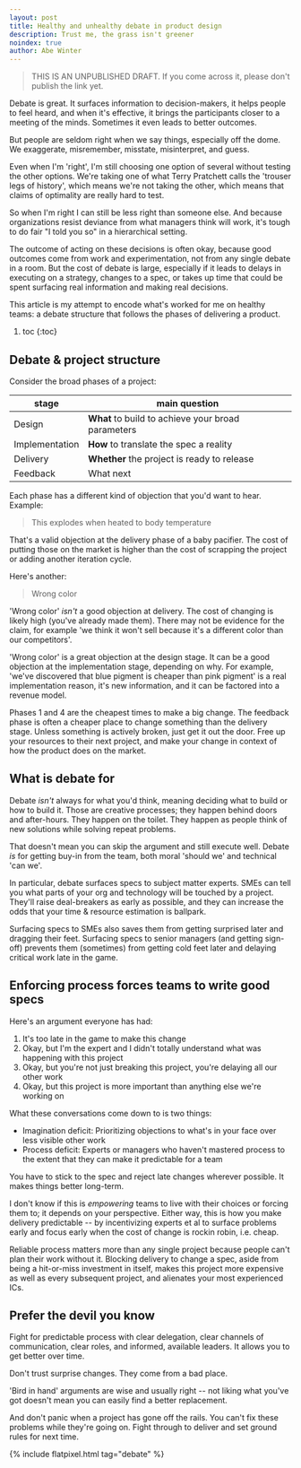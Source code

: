 ```yaml
---
layout: post
title: Healthy and unhealthy debate in product design
description: Trust me, the grass isn't greener
noindex: true
author: Abe Winter
---
```


> THIS IS AN UNPUBLISHED DRAFT. If you come across it, please don't publish the link yet.

Debate is great. It surfaces information to decision-makers, it helps people to feel heard, and when it's effective, it brings the participants closer to a meeting of the minds. Sometimes it even leads to better outcomes.

But people are seldom right when we say things, especially off the dome. We exaggerate, misremember, misstate, misinterpret, and guess.

Even when I'm 'right', I'm still choosing one option of several without testing the other options. We're taking one of what Terry Pratchett calls the 'trouser legs of history', which means we're not taking the other, which means that claims of optimality are really hard to test.

So when I'm right I can still be less right than someone else. And because organizations resist deviance from what managers think will work, it's tough to do fair "I told you so" in a hierarchical setting.

The outcome of acting on these decisions is often okay, because good outcomes come from work and experimentation, not from any single debate in a room. But the cost of debate is large, especially if it leads to delays in executing on a strategy, changes to a spec, or takes up time that could be spent surfacing real information and making real decisions.

This article is my attempt to encode what's worked for me on healthy teams: a debate structure that follows the phases of delivering a product.

1. toc
{:toc}

## Debate & project structure

Consider the broad phases of a project:

stage | main question
---|---
Design | **What** to build to achieve your broad parameters
Implementation | **How** to translate the spec a reality
Delivery | **Whether** the project is ready to release
Feedback | What next

Each phase has a different kind of objection that you'd want to hear. Example:

> This explodes when heated to body temperature

That's a valid objection at the delivery phase of a baby pacifier. The cost of putting those on the market is higher than the cost of scrapping the project or adding another iteration cycle.

Here's another:

> Wrong color

'Wrong color' *isn't* a good objection at delivery. The cost of changing is likely high (you've already made them). There may not be evidence for the claim, for example 'we think it won't sell because it's a different color than our competitors'.

'Wrong color' is a great objection at the design stage. It can be a good objection at the implementation stage, depending on why. For example, 'we've discovered that blue pigment is cheaper than pink pigment' is a real implementation reason, it's new information, and it can be factored into a revenue model.

Phases 1 and 4 are the cheapest times to make a big change. The feedback phase is often a cheaper place to change something than the delivery stage. Unless something is actively broken, just get it out the door. Free up your resources to their next project, and make your change in context of how the product does on the market.

## What is debate for

Debate *isn't* always for what you'd think, meaning deciding what to build or how to build it. Those are creative processes; they happen behind doors and after-hours. They happen on the toilet. They happen as people think of new solutions while solving repeat problems.

That doesn't mean you can skip the argument and still execute well. Debate *is* for getting buy-in from the team, both moral 'should we' and technical 'can we'.

In particular, debate surfaces specs to subject matter experts. SMEs can tell you what parts of your org and technology will be touched by a project. They'll raise deal-breakers as early as possible, and they can increase the odds that your time & resource estimation is ballpark.

Surfacing specs to SMEs also saves them from getting surprised later and dragging their feet. Surfacing specs to senior managers (and getting sign-off) prevents them (sometimes) from getting cold feet later and delaying critical work late in the game.

## Enforcing process forces teams to write good specs

Here's an argument everyone has had:

1. It's too late in the game to make this change
1. Okay, but I'm the expert and I didn't totally understand what was happening with this project
1. Okay, but you're not just breaking this project, you're delaying all our other work
1. Okay, but this project is more important than anything else we're working on

What these conversations come down to is two things:

* Imagination deficit: Prioritizing objections to what's in your face over less visible other work
* Process deficit: Experts or managers who haven't mastered process to the extent that they can make it predictable for a team

You have to stick to the spec and reject late changes wherever possible. It makes things better long-term.

I don't know if this is *empowering* teams to live with their choices or forcing them to; it depends on your perspective. Either way, this is how you make delivery predictable -- by incentivizing experts et al to surface problems early and focus early when the cost of change is rockin robin, i.e. cheap.

Reliable process matters more than any single project because people can't plan their work without it. Blocking delivery to change a spec, aside from being a hit-or-miss investment in itself, makes this project more expensive as well as every subsequent project, and alienates your most experienced ICs.

## Prefer the devil you know

Fight for predictable process with clear delegation, clear channels of communication, clear roles, and informed, available leaders. It allows you to get better over time.

Don't trust surprise changes. They come from a bad place.

'Bird in hand' arguments are wise and usually right -- not liking what you've got doesn't mean you can easily find a better replacement.

And don't panic when a project has gone off the rails. You can't fix these problems while they're going on. Fight through to deliver and set ground rules for next time.

{% include flatpixel.html tag="debate" %}
